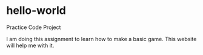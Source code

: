 # hello-world
Practice Code Project

I am doing this assignment to learn how to make a basic game. 
This website will help me with it.
